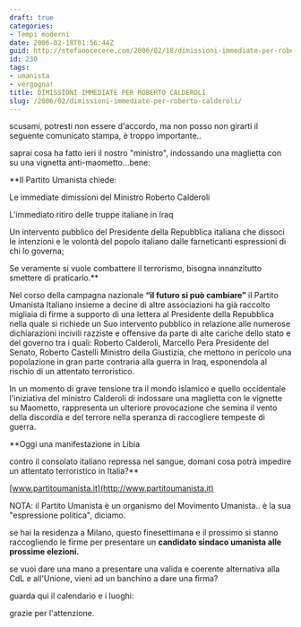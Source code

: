 ```yaml
---
draft: true
categories:
- Tempi moderni
date: 2006-02-18T01:56:44Z
guid: http://stefanocecere.com/2006/02/18/dimissioni-immediate-per-roberto-calderoli/
id: 230
tags:
- umanista
- vergogna!
title: DIMISSIONI IMMEDIATE PER ROBERTO CALDEROLI
slug: /2006/02/dimissioni-immediate-per-roberto-calderoli/
---
```


<img src='/wp-content/roberto_calderoli.jpg' alt='' align='left' />scusami, potresti non essere d'accordo, ma non posso non girarti il seguente comunicato stampa, è troppo importante..
  
saprai cosa ha fatto ieri il nostro "ministro", indossando una maglietta con su una vignetta anti-maometto…bene:

**Il Partito Umanista chiede:
  
Le immediate dimissioni del Ministro Roberto Calderoli
  
L’immediato ritiro delle truppe italiane in Iraq
  
Un intervento pubblico del Presidente della Repubblica italiana che dissoci le intenzioni e le volontà del popolo italiano dalle farneticanti espressioni di chi lo governa;
  
Se veramente si vuole combattere il terrorismo, bisogna innanzitutto smettere di praticarlo.**

Nel corso della campagna nazionale **“il futuro si può cambiare”** il Partito Umanista Italiano insieme a decine di altre associazioni ha già raccolto migliaia di firme a supporto di una lettera al Presidente della Repubblica nella quale si richiede un Suo intervento pubblico in relazione alle numerose dichiarazioni incivili razziste e offensive da parte di alte cariche dello stato e del governo tra i quali: Roberto Calderoli, Marcello Pera Presidente del Senato, Roberto Castelli Ministro della Giustizia, che mettono in pericolo una popolazione in gran parte contraria alla guerra in Iraq, esponendola al rischio di un attentato terroristico.
  
In un momento di grave tensione tra il mondo islamico e quello occidentale l'iniziativa del ministro Calderoli di indossare una maglietta con le vignette su Maometto, rappresenta un ulteriore provocazione che semina il vento della discordia e del terrore nella speranza di raccogliere tempeste di guerra.

**Oggi una manifestazione in Libia
  
contro il consolato italiano repressa nel sangue, domani cosa potrà impedire un attentato terroristico in Italia?**
  
[www.partitoumanista.it](http://www.partitoumanista.it)

NOTA: il Partito Umanista è un organismo del Movimento Umanista.. è la sua "espressione politica", diciamo.
  
se hai la residenza a Milano, questo finesettimana e il prossimo si stanno raccogliendo le firme per presentare un **candidato sindaco umanista alle prossime elezioni.**
  
se vuoi dare una mano a presentare una valida e coerente alternativa alla CdL e all'Unione, vieni ad un banchino a dare una firma?
  
guarda qui il calendario e i luoghi:

grazie per l'attenzione.